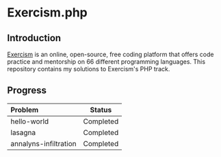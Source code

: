 # Exercism.php

## Introduction

[Exercism](https://exercism.org) is an online, open-source, free coding platform that offers code practice and mentorship on 66 different programming languages. This repository contains my solutions to Exercism's PHP track.

## Progress

| Problem               |  Status   |
|:----------------------| :-------: |
| hello-world           | Completed |
| lasagna               | Completed |
| annalyns-infiltration | Completed |
